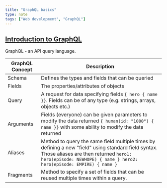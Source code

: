 ```yaml
---
title: "GraphQL basics"
type: note
tags: ["Web development", "GraphQL"]
---
```




## [Introduction to GraphQL](https://graphql.org/learn/)

GraphQL - an API query language.

| GraphQL Concept | Description |
| --- | --- |
| Schema | Defines the types and fields that can be queried |
| Fields | The properties/attributes of objects |
| Query | A request for data specifying fields `{ hero { name }}`. Fields can be of any type (e.g. strings, arrays, objects etc.) |
| Arguments | Fields (everyone) can be given parameters to modify the data returned `{ human(id: "1000") { name }}` with some ability to modify the data returned  |
| Aliases | Method to query the same field multiple times by defining a new "field" using standard field syntax.  Those aliases are then returned `hero1: hero(episode: NEWHOPE) { name } hero2: hero(episode: EMPIRE) { name }` |
| Fragments | Method to specify a set of fields that can be reused multiple times within a query.  |



